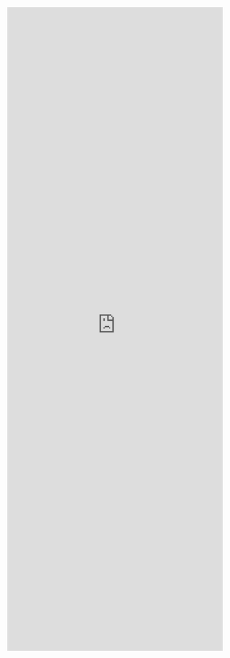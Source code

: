 <iframe 
    title='FocusZone Examples'
    src='https://fabricweb.z5.web.core.windows.net/pr-deploy-site/refs/pull/9333/merge/fabric-website-resources/dist/index.html#/examples/focuszone?docsExample=true'
    frameborder='no'
    height='1500'
    style='width: 100%;'
>